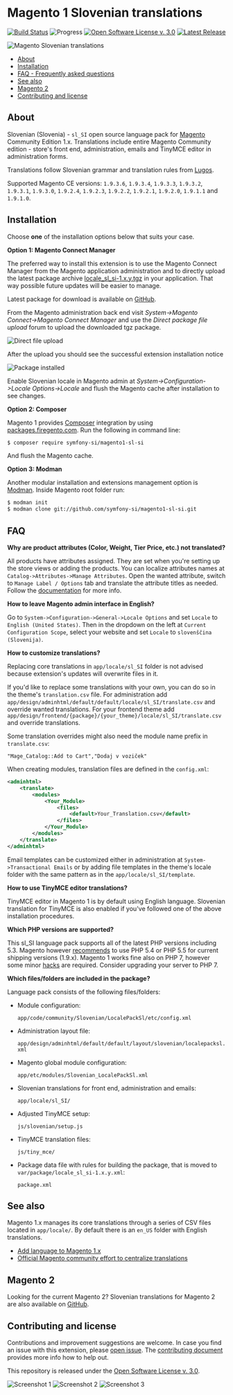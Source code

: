 # Magento 1 Slovenian translations

[![Build Status](https://travis-ci.org/symfony-si/magento1-sl-si.svg?branch=master)](https://travis-ci.org/symfony-si/magento1-sl-si)
![Progress](http://progressed.io/bar/100?title=completed)
[![Open Software License v. 3.0](https://img.shields.io/badge/License-OSL--3.0-blue.svg)][license]
[![Latest Release](https://img.shields.io/github/release/symfony-si/magento1-sl-si.svg)][latest-release]

![Magento Slovenian translations](https://raw.githubusercontent.com/symfony-si/magento1-sl-si/master/img/logo.png)

* [About](#about)
* [Installation](#installation)
* [FAQ - Frequently asked questions](#faq)
* [See also](#see-also)
* [Magento 2](#magento-2)
* [Contributing and license](#contributing-and-license)

## About

Slovenian (Slovenia) - `sl_SI` open source language pack for [Magento][magento]
Community Edition 1.x. Translations include entire Magento Community edition - store's
front end, administration, emails and TinyMCE editor in administration forms.

Translations follow Slovenian grammar and translation rules from [Lugos][lugos].

Supported Magento CE versions: `1.9.3.6`, `1.9.3.4`, `1.9.3.3`, `1.9.3.2`,
`1.9.3.1`, `1.9.3.0`, `1.9.2.4`, `1.9.2.3`, `1.9.2.2`, `1.9.2.1`, `1.9.2.0`,
`1.9.1.1` and `1.9.1.0`.

## Installation

Choose **one** of the installation options below that suits your case.

**Option 1: Magento Connect Manager**

The preferred way to install this extension is to use the Magento Connect Manager
from the Magento application administration and to directly upload the latest
package archive [locale_sl_si-1.x.y.tgz][latest-release] in your application.
That way possible future updates will be easier to manage.

Latest package for download is available on [GitHub][latest-release].

From the Magento administration back end visit *System->Magento Connect->Magento Connect Manager*
and use the *Direct package file upload* forum to upload the downloaded tgz
package.

![Direct file upload](https://raw.githubusercontent.com/symfony-si/magento1-sl-si/master/img/magentoconnect.png)

After the upload you should see the successful extension installation notice

![Package installed](https://raw.githubusercontent.com/symfony-si/magento1-sl-si/master/img/magentoconnect_2.png)

Enable Slovenian locale in Magento admin at *System->Configuration->Locale Options->Locale*
and flush the Magento cache after installation to see changes.

**Option 2: Composer**

Magento 1 provides [Composer](https://getcomposer.org) integration by using
[packages.firegento.com](http://packages.firegento.com/). Run the following in
command line:

```bash
$ composer require symfony-si/magento1-sl-si
```
And flush the Magento cache.

**Option 3: Modman**

Another modular installation and extensions management option is
[Modman](https://github.com/colinmollenhour/modman). Inside Magento root folder
run:

```bash
$ modman init
$ modman clone git://github.com/symfony-si/magento1-sl-si.git
```

## FAQ

**Why are product attributes (Color, Weight, Tier Price, etc.) not translated?**

All products have attributes assigned. They are set when you're setting up the
store views or adding the products. You can localize attributes names at
`Catalog->Attributes->Manage Attributes`. Open the wanted attribute, switch
to `Manage Label / Options` tab and translate the attribute titles as needed. Follow
the [documentation](http://merch.docs.magento.com/ce/user_guide/catalog/product-translate.html)
for more info.

**How to leave Magento admin interface in English?**

Go to `System->Configuration->General->Locale Options` and set `Locale` to
`English (United States)`. Then in the dropdown on the left at
`Current Configuration Scope`, select your website and set `Locale` to
`slovenščina (Slovenija)`.

**How to customize translations?**

Replacing core translations in `app/locale/sl_SI` folder is not advised because
extension's updates will overwrite files in it.

If you'd like to replace some translations with your own, you can do so in the
theme's `translation.csv` file. For administration add
`app/design/adminhtml/default/default/locale/sl_SI/translate.csv` and override
wanted translations. For your frontend theme add
`app/design/frontend/{package}/{your_theme}/locale/sl_SI/translate.csv` and
override translations.

Some translation overrides might also need the module name prefix in
`translate.csv`:

```csv
"Mage_Catalog::Add to Cart","Dodaj v voziček"
```

When creating modules, translation files are defined in the `config.xml`:

```xml
<adminhtml>
    <translate>
        <modules>
            <Your_Module>
                <files>
                    <default>Your_Translation.csv</default>
                </files>
            </Your_Module>
        </modules>
    </translate>
</adminhtml>
```

Email templates can be customized either in administration at
`System->Transactional Emails` or by adding file templates in the theme's locale
folder with the same pattern as in the `app/locale/sl_SI/template`.

**How to use TinyMCE editor translations?**

TinyMCE editor in Magento 1 is by default using English language. Slovenian
translation for TinyMCE is also enabled if you've followed one of the above
installation procedures.

**Which PHP versions are supported?**

This sl_SI language pack supports all of the latest PHP versions including 5.3.
Magento however [recommends](http://devdocs.magento.com/guides/m1x/system-requirements.html)
to use PHP 5.4 or PHP 5.5 for current shipping versions (1.9.x). Magento 1 works
fine also on PHP 7, however some minor [hacks](http://inchoo.net/magento/its-alive/)
are required. Consider upgrading your server to PHP 7.

**Which files/folders are included in the package?**

Language pack consists of the following files/folders:

* Module configuration:

  `app/code/community/Slovenian/LocalePackSl/etc/config.xml`

* Administration layout file:

  `app/design/adminhtml/default/default/layout/slovenian/localepacksl.xml`

* Magento global module configuration:

  `app/etc/modules/Slovenian_LocalePackSl.xml`

* Slovenian translations for front end, administration and emails:

  `app/locale/sl_SI/`

* Adjusted TinyMCE setup:

  `js/slovenian/setup.js`

* TinyMCE translation files:

  `js/tiny_mce/`

* Package data file with rules for building the package, that is moved to `var/package/locale_sl_si-1.x.y.xml`:

  `package.xml`

## See also

Magento 1.x manages its core translations through a series of CSV files located
in `app/locale/`. By default there is an `en_US` folder with English translations.

* [Add language to Magento 1.x](http://merch.docs.magento.com/ce/user_guide/store-operations/language-add.html)
* [Official Magento community effort to centralize translations](https://crowdin.com/project/magento-1)

## Magento 2

Looking for the current Magento 2? Slovenian translations for Magento 2 are also
available on [GitHub](https://github.com/symfony-si/magento2-sl_si).

## Contributing and license

Contributions and improvement suggestions are welcome. In case you find an issue
with this extension, please [open issue](https://github.com/symfony-si/magento1-sl-si/issues).
The [contributing document](https://github.com/symfony-si/magento1-sl-si/blob/master/CONTRIBUTING.md)
provides more info how to help out.

This repository is released under the [Open Software License v. 3.0][license].

![Screenshot 1](https://raw.githubusercontent.com/symfony-si/magento1-sl-si/master/img/screenshot_1.png)
![Screenshot 2](https://raw.githubusercontent.com/symfony-si/magento1-sl-si/master/img/screenshot_2.png)
![Screenshot 3](https://raw.githubusercontent.com/symfony-si/magento1-sl-si/master/img/screenshot_3.png)

[latest-release]: https://github.com/symfony-si/magento1-sl-si/releases/latest
[license]: https://github.com/symfony-si/magento1-sl-si/blob/master/LICENSE
[lugos]: https://wiki.lugos.si/slovenjenje:pravila
[github-project]: https://github.com/symfony-si/magento1-sl-si
[magento]: https://magento.com/
